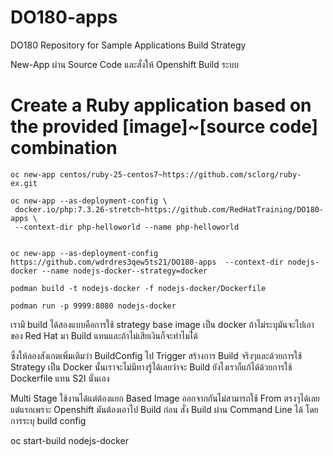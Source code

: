 # DO180-apps
DO180 Repository for Sample Applications
Build Strategy  

New-App ผ่าน Source Code และสั่งให้ Openshift Build ระบบ


# Create a Ruby application based on the provided [image]~[source code] combination
```
oc new-app centos/ruby-25-centos7~https://github.com/sclorg/ruby-ex.git

oc new-app --as-deployment-config \
 docker.io/php:7.3.26-stretch~https://github.com/RedHatTraining/DO180-apps \
 --context-dir php-helloworld --name php-helloworld


oc new-app --as-deployment-config  https://github.com/wdrdres3qew5ts21/DO180-apps  --context-dir nodejs-docker --name nodejs-docker--strategy=docker

podman build -t nodejs-docker -f nodejs-docker/Dockerfile

podman run -p 9999:8080 nodejs-docker
```

เรามี build ได้สองแบบคือการใช้ strategy base image เป็น docker ถ้าไม่ระบุมันจะไปเอาของ Red Hat มา Build แทนและถ้าไม่เสียเงินก็จะทำไมไ่ด้

ซึ่งให้ลองสังเกตเพิ่มเติมว่า BuildConfig ไป Trigger สร้างการ Build จริงๆและด้วยการใช้ Strategy เป็น Docker นั้นเราจะไม่มีทางรู้ได้เลยว่าจะ Build ยังไงเราก็แก้ได้ด้วยการใช้ Dockerfile แทน S2I นั่นเอง

Multi Stage ใช้งานได้แต่ต้องแยก Based Image ออกจากกันไม่สามารถใช้ From ตรงๆได้เลยแต่แรกเพราะ Openshift มันต้องเอาไป Build ก่อน
สั่ง Build ผ่าน Command Line ได้ โดยการระบุ build config

oc start-build nodejs-docker
